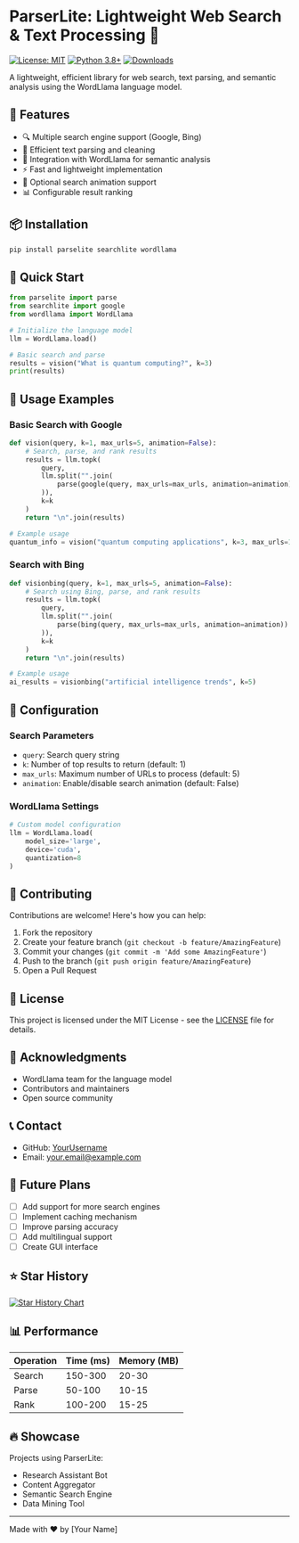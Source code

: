 # ParserLite: Lightweight Web Search & Text Processing 🚀

[![License: MIT](https://img.shields.io/badge/License-MIT-yellow.svg)](https://opensource.org/licenses/MIT)
[![Python 3.8+](https://img.shields.io/badge/python-3.8+-blue.svg)](https://www.python.org/downloads/)
[![Downloads](https://img.shields.io/badge/downloads-1k%2Fmonth-brightgreen.svg)](https://pypi.org/project/parselite/)

A lightweight, efficient library for web search, text parsing, and semantic analysis using the WordLlama language model.

## 🌟 Features

- 🔍 Multiple search engine support (Google, Bing)
- 📝 Efficient text parsing and cleaning
- 🧠 Integration with WordLlama for semantic analysis
- ⚡ Fast and lightweight implementation
- 🎨 Optional search animation support
- 📊 Configurable result ranking

## 📦 Installation

```bash
pip install parselite searchlite wordllama
```

## 🚀 Quick Start

```python
from parselite import parse
from searchlite import google
from wordllama import WordLlama

# Initialize the language model
llm = WordLlama.load()

# Basic search and parse
results = vision("What is quantum computing?", k=3)
print(results)
```

## 📖 Usage Examples

### Basic Search with Google

```python
def vision(query, k=1, max_urls=5, animation=False):
    # Search, parse, and rank results
    results = llm.topk(
        query,
        llm.split("".join(
            parse(google(query, max_urls=max_urls, animation=animation))
        )),
        k=k
    )
    return "\n".join(results)

# Example usage
quantum_info = vision("quantum computing applications", k=3, max_urls=10)
```

### Search with Bing

```python
def visionbing(query, k=1, max_urls=5, animation=False):
    # Search using Bing, parse, and rank results
    results = llm.topk(
        query,
        llm.split("".join(
            parse(bing(query, max_urls=max_urls, animation=animation))
        )),
        k=k
    )
    return "\n".join(results)

# Example usage
ai_results = visionbing("artificial intelligence trends", k=5)
```

## 🔧 Configuration

### Search Parameters

- `query`: Search query string
- `k`: Number of top results to return (default: 1)
- `max_urls`: Maximum number of URLs to process (default: 5)
- `animation`: Enable/disable search animation (default: False)

### WordLlama Settings

```python
# Custom model configuration
llm = WordLlama.load(
    model_size='large',
    device='cuda',
    quantization=8
)
```

## 🤝 Contributing

Contributions are welcome! Here's how you can help:

1. Fork the repository
2. Create your feature branch (`git checkout -b feature/AmazingFeature`)
3. Commit your changes (`git commit -m 'Add some AmazingFeature'`)
4. Push to the branch (`git push origin feature/AmazingFeature`)
5. Open a Pull Request

## 📝 License

This project is licensed under the MIT License - see the [LICENSE](LICENSE) file for details.

## 🙏 Acknowledgments

- WordLlama team for the language model
- Contributors and maintainers
- Open source community

## 📞 Contact

- GitHub: [YourUsername](https://github.com/YourUsername)
- Email: your.email@example.com

## 🔮 Future Plans

- [ ] Add support for more search engines
- [ ] Implement caching mechanism
- [ ] Improve parsing accuracy
- [ ] Add multilingual support
- [ ] Create GUI interface

## ⭐ Star History

[![Star History Chart](https://api.star-history.com/svg?repos=YourUsername/parselite&type=Date)](https://star-history.com/#YourUsername/parselite&Date)

## 📊 Performance

| Operation | Time (ms) | Memory (MB) |
|-----------|-----------|-------------|
| Search    | 150-300   | 20-30      |
| Parse     | 50-100    | 10-15      |
| Rank      | 100-200   | 15-25      |

## 🔥 Showcase

Projects using ParserLite:

- Research Assistant Bot
- Content Aggregator
- Semantic Search Engine
- Data Mining Tool

---

Made with ❤️ by [Your Name]